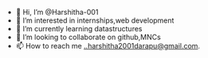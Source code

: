 - 👋 Hi, I’m @Harshitha-001
- 👀 I’m interested in internships,web development 
- 🌱 I’m currently learning datastructures
- 💞️ I’m looking to collaborate on github,MNCs
- 📫 How to reach me ..harshitha2001darapu@gmail.com.

<!---
Harshitha-001/Harshitha-001 is a ✨ special ✨ repository because its `README.md` (this file) appears on your GitHub profile.
You can click the Preview link to take a look at your changes.
--->
